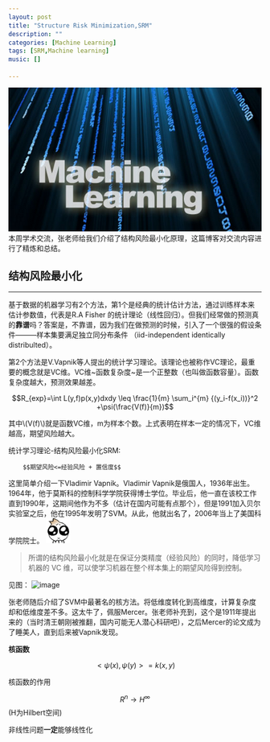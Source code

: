 ```yaml
---
layout: post
title: "Structure Risk Minimization,SRM"
description: ""
categories: [Machine Learning]
tags: [SRM,Machine learning]
music: []

---
```

![image](/assets/images/2015-04-18-StatML.png)
本周学术交流，张老师给我们介绍了结构风险最小化原理，这篇博客对交流内容进行了精炼和总结。
<!-- more -->
## 结构风险最小化

----------

基于数据的机器学习有2个方法，第1个是经典的统计估计方法，通过训练样本来估计参数值，代表是R.A Fisher 的统计理论（线性回归）。但我们经常做的预测真的**靠谱**吗？答案是，不靠谱，因为我们在做预测的时候，引入了一个很强的假设条件———样本集要满足独立同分布条件
（iid-independent identically distribulted）。

第2个方法是V.Vapnik等人提出的统计学习理论。该理论也被称作VC理论，最重要的概念就是VC维。VC维~函数复杂度~是一个正整数（也叫做函数容量）。函数复杂度越大，预测效果越差。


$$R_{exp}=\int L(y,f)p(x,y)dxdy \leq \frac{1}{m} \sum_i^{m} {(y_i-f(x_i))}^2 +\psi(\frac{V(f)}{m})$$


其中\\(V(f)\\)就是函数VC维，m为样本个数。上式表明在样本一定的情况下，VC维越高，期望风险越大。


统计学习理论-结构风险最小化SRM:  

        $$期望风险<=经验风险 + 置信度$$


这里简单介绍一下Vladimir Vapnik。Vladimir Vapnik是俄国人，1936年出生。1964年，他于莫斯科的控制科学学院获得博士学位。毕业后，他一直在该校工作直到1990年，这期间他作为不多（估计在国内可能有点那个），但是1991加入贝尔实验室之后，他在1995年发明了SVM。从此，他就出名了，2006年当上了美国科学院院士。
![image](/assets/smilies/16.gif)


>所谓的结构风险最小化就是在保证分类精度（经验风险）的同时，降低学习机器的 VC 维，可以使学习机器在整个样本集上的期望风险得到控制。

见图：
![image](http://img.my.csdn.net/uploads/201105/29/0_1306659245j5ZS.gif)

张老师随后介绍了SVM中最著名的核方法。将低维度转化到高维度，计算复杂度却和低维度差不多。这太牛了，佩服Mercer。张老师补充到，这个是1911年提出来的（当时清王朝刚被推翻，国内可能无人潜心科研吧），之后Mercer的论文成为了睡美人，直到后来被Vapnik发现。

**核函数**

$$<\psi(x),\psi(y)>=k(x,y)$$

核函数的作用

$$R^{n} \to H^{\infty}$$ 
(H为Hilbert空间)

非线性问题**一定**能够线性化

